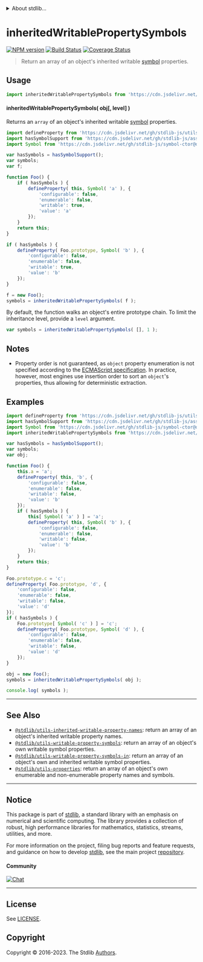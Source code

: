 <!--

@license Apache-2.0

Copyright (c) 2018 The Stdlib Authors.

Licensed under the Apache License, Version 2.0 (the "License");
you may not use this file except in compliance with the License.
You may obtain a copy of the License at

   http://www.apache.org/licenses/LICENSE-2.0

Unless required by applicable law or agreed to in writing, software
distributed under the License is distributed on an "AS IS" BASIS,
WITHOUT WARRANTIES OR CONDITIONS OF ANY KIND, either express or implied.
See the License for the specific language governing permissions and
limitations under the License.

-->


<details>
  <summary>
    About stdlib...
  </summary>
  <p>We believe in a future in which the web is a preferred environment for numerical computation. To help realize this future, we've built stdlib. stdlib is a standard library, with an emphasis on numerical and scientific computation, written in JavaScript (and C) for execution in browsers and in Node.js.</p>
  <p>The library is fully decomposable, being architected in such a way that you can swap out and mix and match APIs and functionality to cater to your exact preferences and use cases.</p>
  <p>When you use stdlib, you can be absolutely certain that you are using the most thorough, rigorous, well-written, studied, documented, tested, measured, and high-quality code out there.</p>
  <p>To join us in bringing numerical computing to the web, get started by checking us out on <a href="https://github.com/stdlib-js/stdlib">GitHub</a>, and please consider <a href="https://opencollective.com/stdlib">financially supporting stdlib</a>. We greatly appreciate your continued support!</p>
</details>

# inheritedWritablePropertySymbols

[![NPM version][npm-image]][npm-url] [![Build Status][test-image]][test-url] [![Coverage Status][coverage-image]][coverage-url] <!-- [![dependencies][dependencies-image]][dependencies-url] -->

> Return an array of an object's inherited writable [symbol][@stdlib/symbol/ctor] properties.



<section class="usage">

## Usage

<!-- eslint-disable id-length -->

```javascript
import inheritedWritablePropertySymbols from 'https://cdn.jsdelivr.net/gh/stdlib-js/utils-inherited-writable-property-symbols@v0.1.0-deno/mod.js';
```

#### inheritedWritablePropertySymbols( obj\[, level] )

Returns an `array` of an object's inherited writable [symbol][@stdlib/symbol/ctor] properties.

<!-- eslint-disable id-length -->

```javascript
import defineProperty from 'https://cdn.jsdelivr.net/gh/stdlib-js/utils-define-property@deno/mod.js';
import hasSymbolSupport from 'https://cdn.jsdelivr.net/gh/stdlib-js/assert-has-symbol-support@deno/mod.js';
import Symbol from 'https://cdn.jsdelivr.net/gh/stdlib-js/symbol-ctor@deno/mod.js';

var hasSymbols = hasSymbolSupport();
var symbols;
var f;

function Foo() {
    if ( hasSymbols ) {
        defineProperty( this, Symbol( 'a' ), {
            'configurable': false,
            'enumerable': false,
            'writable': true,
            'value': 'a'
        });
    }
    return this;
}

if ( hasSymbols ) {
    defineProperty( Foo.prototype, Symbol( 'b' ), {
        'configurable': false,
        'enumerable': false,
        'writable': true,
        'value': 'b'
    });
}

f = new Foo();
symbols = inheritedWritablePropertySymbols( f );
```

By default, the function walks an object's entire prototype chain. To limit the inheritance level, provide a `level` argument.

<!-- eslint-disable id-length -->

```javascript
var symbols = inheritedWritablePropertySymbols( [], 1 );
```

</section>

<!-- /.usage -->

<section class="notes">

## Notes

-   Property order is not guaranteed, as `object` property enumeration is not specified according to the [ECMAScript specification][ecma-262-for-in]. In practice, however, most engines use insertion order to sort an `object`'s properties, thus allowing for deterministic extraction.

</section>

<!-- /.notes -->

<section class="examples">

## Examples

<!-- eslint-disable id-length -->

<!-- eslint no-undef: "error" -->

```javascript
import defineProperty from 'https://cdn.jsdelivr.net/gh/stdlib-js/utils-define-property@deno/mod.js';
import hasSymbolSupport from 'https://cdn.jsdelivr.net/gh/stdlib-js/assert-has-symbol-support@deno/mod.js';
import Symbol from 'https://cdn.jsdelivr.net/gh/stdlib-js/symbol-ctor@deno/mod.js';
import inheritedWritablePropertySymbols from 'https://cdn.jsdelivr.net/gh/stdlib-js/utils-inherited-writable-property-symbols@v0.1.0-deno/mod.js';

var hasSymbols = hasSymbolSupport();
var symbols;
var obj;

function Foo() {
    this.a = 'a';
    defineProperty( this, 'b', {
        'configurable': false,
        'enumerable': false,
        'writable': false,
        'value': 'b'
    });
    if ( hasSymbols ) {
        this[ Symbol( 'a' ) ] = 'a';
        defineProperty( this, Symbol( 'b' ), {
            'configurable': false,
            'enumerable': false,
            'writable': false,
            'value': 'b'
        });
    }
    return this;
}

Foo.prototype.c = 'c';
defineProperty( Foo.prototype, 'd', {
    'configurable': false,
    'enumerable': false,
    'writable': false,
    'value': 'd'
});
if ( hasSymbols ) {
    Foo.prototype[ Symbol( 'c' ) ] = 'c';
    defineProperty( Foo.prototype, Symbol( 'd' ), {
        'configurable': false,
        'enumerable': false,
        'writable': false,
        'value': 'd'
    });
}

obj = new Foo();
symbols = inheritedWritablePropertySymbols( obj );

console.log( symbols );
```

</section>

<!-- /.examples -->

<!-- Section for related `stdlib` packages. Do not manually edit this section, as it is automatically populated. -->

<section class="related">

* * *

## See Also

-   <span class="package-name">[`@stdlib/utils-inherited-writable-property-names`][@stdlib/utils/inherited-writable-property-names]</span><span class="delimiter">: </span><span class="description">return an array of an object's inherited writable property names.</span>
-   <span class="package-name">[`@stdlib/utils-writable-property-symbols`][@stdlib/utils/writable-property-symbols]</span><span class="delimiter">: </span><span class="description">return an array of an object's own writable symbol properties.</span>
-   <span class="package-name">[`@stdlib/utils-writable-property-symbols-in`][@stdlib/utils/writable-property-symbols-in]</span><span class="delimiter">: </span><span class="description">return an array of an object's own and inherited writable symbol properties.</span>
-   <span class="package-name">[`@stdlib/utils-properties`][@stdlib/utils/properties]</span><span class="delimiter">: </span><span class="description">return an array of an object's own enumerable and non-enumerable property names and symbols.</span>

</section>

<!-- /.related -->

<!-- Section for all links. Make sure to keep an empty line after the `section` element and another before the `/section` close. -->


<section class="main-repo" >

* * *

## Notice

This package is part of [stdlib][stdlib], a standard library with an emphasis on numerical and scientific computing. The library provides a collection of robust, high performance libraries for mathematics, statistics, streams, utilities, and more.

For more information on the project, filing bug reports and feature requests, and guidance on how to develop [stdlib][stdlib], see the main project [repository][stdlib].

#### Community

[![Chat][chat-image]][chat-url]

---

## License

See [LICENSE][stdlib-license].


## Copyright

Copyright &copy; 2016-2023. The Stdlib [Authors][stdlib-authors].

</section>

<!-- /.stdlib -->

<!-- Section for all links. Make sure to keep an empty line after the `section` element and another before the `/section` close. -->

<section class="links">

[npm-image]: http://img.shields.io/npm/v/@stdlib/utils-inherited-writable-property-symbols.svg
[npm-url]: https://npmjs.org/package/@stdlib/utils-inherited-writable-property-symbols

[test-image]: https://github.com/stdlib-js/utils-inherited-writable-property-symbols/actions/workflows/test.yml/badge.svg?branch=v0.1.0
[test-url]: https://github.com/stdlib-js/utils-inherited-writable-property-symbols/actions/workflows/test.yml?query=branch:v0.1.0

[coverage-image]: https://img.shields.io/codecov/c/github/stdlib-js/utils-inherited-writable-property-symbols/main.svg
[coverage-url]: https://codecov.io/github/stdlib-js/utils-inherited-writable-property-symbols?branch=main

<!--

[dependencies-image]: https://img.shields.io/david/stdlib-js/utils-inherited-writable-property-symbols.svg
[dependencies-url]: https://david-dm.org/stdlib-js/utils-inherited-writable-property-symbols/main

-->

[chat-image]: https://img.shields.io/gitter/room/stdlib-js/stdlib.svg
[chat-url]: https://app.gitter.im/#/room/#stdlib-js_stdlib:gitter.im

[stdlib]: https://github.com/stdlib-js/stdlib

[stdlib-authors]: https://github.com/stdlib-js/stdlib/graphs/contributors

[umd]: https://github.com/umdjs/umd
[es-module]: https://developer.mozilla.org/en-US/docs/Web/JavaScript/Guide/Modules

[deno-url]: https://github.com/stdlib-js/utils-inherited-writable-property-symbols/tree/deno
[umd-url]: https://github.com/stdlib-js/utils-inherited-writable-property-symbols/tree/umd
[esm-url]: https://github.com/stdlib-js/utils-inherited-writable-property-symbols/tree/esm
[branches-url]: https://github.com/stdlib-js/utils-inherited-writable-property-symbols/blob/main/branches.md

[stdlib-license]: https://raw.githubusercontent.com/stdlib-js/utils-inherited-writable-property-symbols/main/LICENSE

[ecma-262-for-in]: https://262.ecma-international.org/5.1/#sec-12.6.4

[@stdlib/symbol/ctor]: https://github.com/stdlib-js/symbol-ctor/tree/deno

<!-- <related-links> -->

[@stdlib/utils/inherited-writable-property-names]: https://github.com/stdlib-js/utils-inherited-writable-property-names/tree/deno

[@stdlib/utils/writable-property-symbols]: https://github.com/stdlib-js/utils-writable-property-symbols/tree/deno

[@stdlib/utils/writable-property-symbols-in]: https://github.com/stdlib-js/utils-writable-property-symbols-in/tree/deno

[@stdlib/utils/properties]: https://github.com/stdlib-js/utils-properties/tree/deno

<!-- </related-links> -->

</section>

<!-- /.links -->
